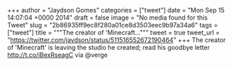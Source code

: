 
+++
author = "Jaydson Gomes"
categories = ["tweet"]
date = "Mon Sep 15 14:07:04 +0000 2014"
draft = false
image = "No media found for this Tweet"
slug = "2b86935ff9ec8f280a01ce8d3503eec9b97a34a6"
tags = ["tweet"]
title = """The creator of 'Minecraft..."""
tweet = true
tweet_url = "https://twitter.com/jaydson/status/511516552672190464"
+++
The creator of 'Minecraft' is leaving the studio he created; read his goodbye letter http://t.co/jBexRseagC via @verge
